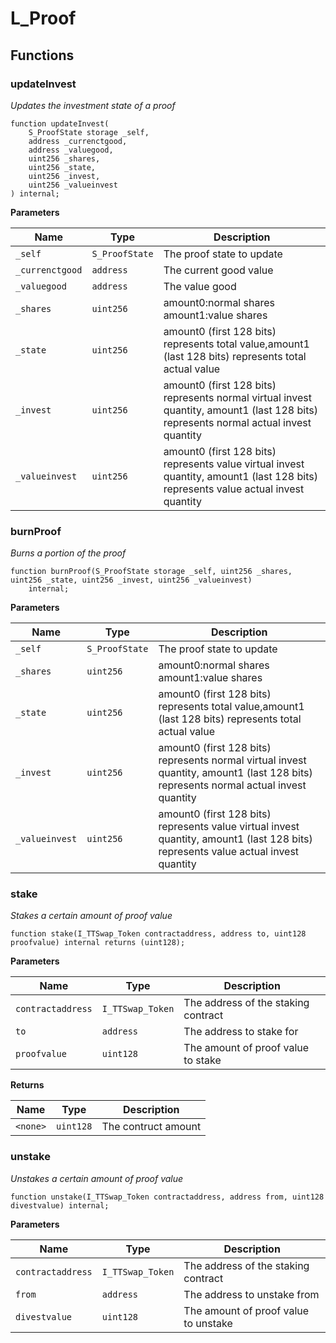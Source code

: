 # L_Proof

## Functions
### updateInvest

*Updates the investment state of a proof*


```solidity
function updateInvest(
    S_ProofState storage _self,
    address _currenctgood,
    address _valuegood,
    uint256 _shares,
    uint256 _state,
    uint256 _invest,
    uint256 _valueinvest
) internal;
```
**Parameters**

|Name|Type|Description|
|----|----|-----------|
|`_self`|`S_ProofState`|The proof state to update|
|`_currenctgood`|`address`|The current good value|
|`_valuegood`|`address`|The value good|
|`_shares`|`uint256`|amount0:normal shares amount1:value shares|
|`_state`|`uint256`|amount0 (first 128 bits) represents total value,amount1 (last 128 bits) represents total actual value|
|`_invest`|`uint256`|amount0 (first 128 bits) represents normal virtual invest quantity, amount1 (last 128 bits) represents normal actual invest quantity|
|`_valueinvest`|`uint256`|amount0 (first 128 bits) represents value virtual invest quantity, amount1 (last 128 bits) represents value actual invest quantity|


### burnProof

*Burns a portion of the proof*


```solidity
function burnProof(S_ProofState storage _self, uint256 _shares, uint256 _state, uint256 _invest, uint256 _valueinvest)
    internal;
```
**Parameters**

|Name|Type|Description|
|----|----|-----------|
|`_self`|`S_ProofState`|The proof state to update|
|`_shares`|`uint256`|amount0:normal shares amount1:value shares|
|`_state`|`uint256`|amount0 (first 128 bits) represents total value,amount1 (last 128 bits) represents total actual value|
|`_invest`|`uint256`|amount0 (first 128 bits) represents normal virtual invest quantity, amount1 (last 128 bits) represents normal actual invest quantity|
|`_valueinvest`|`uint256`|amount0 (first 128 bits) represents value virtual invest quantity, amount1 (last 128 bits) represents value actual invest quantity|


### stake

*Stakes a certain amount of proof value*


```solidity
function stake(I_TTSwap_Token contractaddress, address to, uint128 proofvalue) internal returns (uint128);
```
**Parameters**

|Name|Type|Description|
|----|----|-----------|
|`contractaddress`|`I_TTSwap_Token`|The address of the staking contract|
|`to`|`address`|The address to stake for|
|`proofvalue`|`uint128`|The amount of proof value to stake|

**Returns**

|Name|Type|Description|
|----|----|-----------|
|`<none>`|`uint128`|The contruct amount|


### unstake

*Unstakes a certain amount of proof value*


```solidity
function unstake(I_TTSwap_Token contractaddress, address from, uint128 divestvalue) internal;
```
**Parameters**

|Name|Type|Description|
|----|----|-----------|
|`contractaddress`|`I_TTSwap_Token`|The address of the staking contract|
|`from`|`address`|The address to unstake from|
|`divestvalue`|`uint128`|The amount of proof value to unstake|



